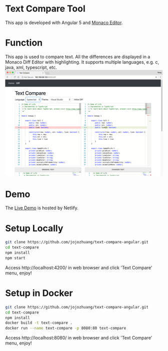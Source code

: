 # Text Compare Tool
This app is developed with Angular 5 and [Monaco Editor](https://github.com/Microsoft/monaco-editor).

# Function
This app is used to compare text. All the differences are displayed in a Monaco Diff Editor with highlighting. It supports multiple languages, e.g. c, java, xml, typescript, etc.
![image](/src/assets/textcompare.png)

# Demo
The [Live Demo](https://text-compare.netlify.com/) is hosted by Netlify.

# Setup Locally
```bash
git clone https://github.com/jojozhuang/text-compare-angular.git
cd text-compare
npm install
npm start
```
Access http://localhost:4200/ in web browser and click 'Text Compare' menu, enjoy!

# Setup in Docker
```bash
git clone https://github.com/jojozhuang/text-compare-angular.git
cd text-compare
npm install
docker build -t text-compare .
docker run --name text-compare -p 8080:80 text-compare
```
Access http://localhost:8080/ in web browser and click 'Text Compare' menu, enjoy!